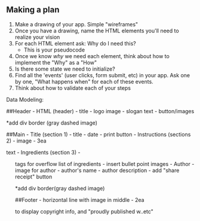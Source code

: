 ## Making a plan
1) Make a drawing of your app. Simple "wireframes"
2) Once you have a drawing, name the HTML elements you'll need to realize your vision
3) For each HTML element ask: Why do I need this?
    - This is your pseudocode
4) Once we know _why_ we need each element, think about how to implement the "Why" as a "How"
5) Is there some state we need to initialize?
6) Find all the 'events' (user clicks, form submit, etc) in your app. Ask one by one, "What happens when" for each of these events.
7) Think about how to validate each of your steps


Data Modeling:

##Header
    - HTML (header)
        - title 
        - logo image 
        - slogan text 
        - button/images

*add div border (gray dashed image)

##Main
    - Title (section 1)
        - title
        - date
        - print button
    - Instructions (sections 2)
        - image 
        - 3ea <p> text 
    - Ingredients (section 3)
        - <ul> tags for overflow list of ingredients
        - insert bullet point images 
    - Author
        - image for author
        - author's name
        - author description
        - add "share receipt" button

*add div border(gray dashed image)

##Footer
    - horizontal line with image in middle
    - 2ea <p> to display copyright info, and    "proudly published w..etc"

    




   
        
